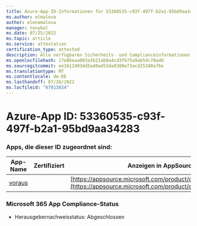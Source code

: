 ```yaml
---
title: Azure-App-ID-Informationen für 53360535-c93f-497f-b2a1-95bd9aa34283
ms.author: elmalova
author: elenamalova
manager: tonybal
ms.date: 07/25/2022
ms.topic: article
ms.service: attestation
certification_type: attested
description: Alle verfügbaren Sicherheits- und Complianceinformationen für 53360535-c93f-497f-b2a1-95bd9aa34283.
ms.openlocfilehash: 17e86eaa003a3b21ab8a4cd3fb75a9ab5dc70ad0
ms.sourcegitcommit: ee1611493dd5ad0ad53da0380e73acd25340a76e
ms.translationtype: MT
ms.contentlocale: de-DE
ms.lasthandoff: 07/26/2022
ms.locfileid: "67013824"
---
```

# <a name="azure-app-id-53360535-c93f-497f-b2a1-95bd9aa34283"></a>Azure-App ID: 53360535-c93f-497f-b2a1-95bd9aa34283


### <a name="apps-associated-with-this-id"></a>Apps, die dieser ID zugeordnet sind:
| **App-Name** | **Zertifiziert** | **Anzeigen in AppSource** |
|--------------|---------------|-----------------------|
| [voraus](../forward/WA200004202.md) |  | [https://appsource.microsoft.com/product/office/WA200004202](https://appsource.microsoft.com/product/office/WA200004202) |

### <a name="microsoft-365-app-compliance-status"></a>Microsoft 365 App Compliance-Status
- Herausgebernachweisstatus: Abgeschlossen
